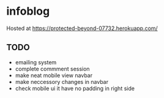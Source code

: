 # infoblog

Hosted at https://protected-beyond-07732.herokuapp.com/

## TODO

- emailing system
- complete commment session
- make neat mobile view navbar
- make neccessory changes in navbar
- check mobile ui it have no padding in right side
